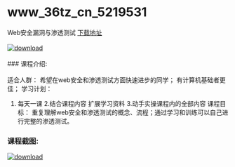 # www_36tz_cn_5219531
Web安全漏洞与渗透测试
[下载地址](http://www.36tz.cn/article/5219531 "下载地址")
<br/></br>[![download](http://36tz.cn/muke_img/2021_04_1-49-300x182.png "下载地址")](http://www.36tz.cn/article/5219531 "下载地址")
<br/></br>### 课程介绍:<br/></br>适合人群：
希望在web安全和渗透测试方面快速进步的同学；
有计算机基础者更佳；
学习计划：
1. 每天一课
2.结合课程内容 扩展学习资料
3.动手实操课程内的全部内容
课程目标：
重复理解web安全和渗透测试的概念、流程；通过学习和训练可以自己进行完整的渗透测试。

### 课程截图:
[![download](http://36tz.cn/muke_img/2021_04_2-50.png "下载地址")](http://www.36tz.cn/article/5219531 "下载地址")
